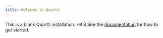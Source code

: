 ```yaml
---
title: Welcome to Quartz
---
```


This is a blank Quartz installation. Hi! 3
See the [documentation](https://quartz.jzhao.xyz) for how to get started.
